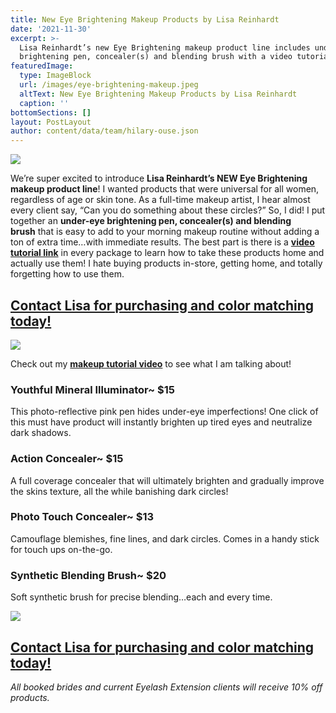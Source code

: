 ```yaml
---
title: New Eye Brightening Makeup Products by Lisa Reinhardt
date: '2021-11-30'
excerpt: >-
  Lisa Reinhardt’s new Eye Brightening makeup product line includes under-eye
  brightening pen, concealer(s) and blending brush with a video tutorial.
featuredImage:
  type: ImageBlock
  url: /images/eye-brightening-makeup.jpeg
  altText: New Eye Brightening Makeup Products by Lisa Reinhardt
  caption: ''
bottomSections: []
layout: PostLayout
author: content/data/team/hilary-ouse.json
---
```

![](/images/eye-brightening-makeup.jpeg)

We’re super excited to introduce **Lisa Reinhardt’s NEW Eye Brightening makeup product line**! I wanted products that were universal for all women, regardless of age or skin tone. As a full-time makeup artist, I hear almost every client say, “Can you do something about these circles?” So, I did! I put together an **under-eye brightening pen, concealer(s) and blending brush** that is easy to add to your morning makeup routine without adding a ton of extra time…with immediate results. The best part is there is a [**video tutorial link**](https://www.youtube.com/channel/UCJDX-9B-dC2NDvjG0S2tTQg/feed) in every package to learn how to take these products home and actually use them! I hate buying products in-store, getting home, and totally forgetting how to use them.

## [Contact Lisa for purchasing and color matching today!](https://www.twincitiesmakeup.com/contact/)

![](/images/eye-brightening-makeup-lisa-reinhardt.jpeg)

Check out my [**makeup tutorial video**](https://www.youtube.com/channel/UCJDX-9B-dC2NDvjG0S2tTQg/feed) to see what I am talking about!

### Youthful Mineral Illuminator~ $15

This photo-reflective pink pen hides under-eye imperfections! One click of this must have product will instantly brighten up tired eyes and neutralize dark shadows.

### Action Concealer~ $15

A full coverage concealer that will ultimately brighten and gradually improve the skins texture, all the while banishing dark circles!

### Photo Touch Concealer~ $13

Camouflage blemishes, fine lines, and dark circles. Comes in a handy stick for touch ups on-the-go.

### Synthetic Blending Brush~ $20

Soft synthetic brush for precise blending…each and every time.

![](/images/eye-brightening-makeup-products.jpeg)

## [Contact Lisa for purchasing and color matching today!](http://tcmakeup.staging.wpengine.com/contact/)

*All booked brides and current Eyelash Extension clients will receive 10% off products.*
